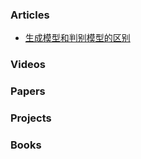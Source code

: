 ### Articles

- [生成模型和判别模型的区别](https://blog.csdn.net/qq_20011607/article/details/81744614)

### Videos

### Papers

### Projects

### Books
